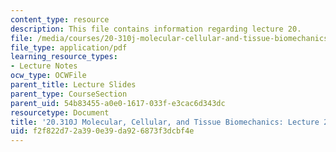 ```yaml
---
content_type: resource
description: This file contains information regarding lecture 20.
file: /media/courses/20-310j-molecular-cellular-and-tissue-biomechanics-spring-2015/f2f822d72a390e39da926873f3dcbf4e_MIT20_310JS15_Lecture20.pdf
file_type: application/pdf
learning_resource_types:
- Lecture Notes
ocw_type: OCWFile
parent_title: Lecture Slides
parent_type: CourseSection
parent_uid: 54b83455-a0e0-1617-033f-e3cac6d343dc
resourcetype: Document
title: '20.310J Molecular, Cellular, and Tissue Biomechanics: Lecture 20'
uid: f2f822d7-2a39-0e39-da92-6873f3dcbf4e
---
```

